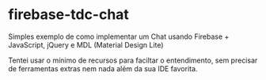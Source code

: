 # firebase-tdc-chat

Simples exemplo de como implementar um Chat usando Firebase + JavaScript, jQuery e MDL (Material Design Lite) 

Tentei usar o mínimo de recursos para faciltar o entendimento, sem precisar de ferramentas extras nem nada além da sua IDE favorita.
